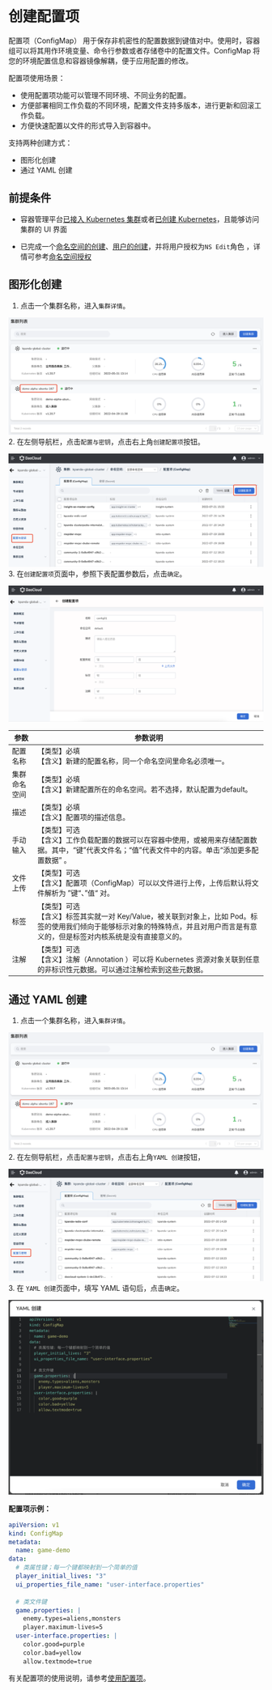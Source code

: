 # 创建配置项

配置项（ConfigMap） 用于保存非机密性的配置数据到键值对中。使用时，容器组可以将其用作环境变量、命令行参数或者存储卷中的配置文件。ConfigMap 将您的环境配置信息和容器镜像解耦，便于应用配置的修改。

配置项使用场景：

- 使用配置项功能可以管理不同环境、不同业务的配置。
- 方便部署相同工作负载的不同环境，配置文件支持多版本，进行更新和回滚工作负载。
- 方便快速配置以文件的形式导入到容器中。

支持两种创建方式：

- 图形化创建
- 通过 YAML 创建

## 前提条件

- 容器管理平台[已接入 Kubernetes 集群](../Clusters/JoinACluster.md)或者[已创建 Kubernetes]()，且能够访问集群的 UI 界面

- 已完成一个[命名空间的创建](../Namespaces/README.md)、[用户的创建](../../../ghippo/04UserGuide/01UserandAccess/User.md)，并将用户授权为`NS Edit`角色 ，详情可参考[命名空间授权](../Namespaces/createns.md)

## 图形化创建

1. 点击一个集群名称，进入`集群详情`。

  ![集群详情](../../images/deploy01.png)
2. 在左侧导航栏，点击`配置与密钥`，点击右上角`创建配置项`按钮。

  ![创建配置项](../../images/config01.png)
3. 在`创建配置项`页面中，参照下表配置参数后，点击`确定`。

  ![创建配置项](../../images/config02.png)

| 参数         | 参数说明                                                     |
| ------------ | ------------------------------------------------------------ |
| 配置名称     | 【类型】必填<br />【含义】新建的配置名称，同一个命名空间里命名必须唯一。 |
| 集群命名空间 | 【类型】必填<br />【含义】新建配置所在的命名空间。若不选择，默认配置为default。 |
| 描述         | 【类型】必填<br />【含义】配置项的描述信息。                 |
| 手动输入     | 【类型】可选<br />【含义】工作负载配置的数据可以在容器中使用，或被用来存储配置数据。其中，“键”代表文件名；“值”代表文件中的内容。单击“添加更多配置数据” 。 |
| 文件上传     | 【类型】可选<br />【含义】配置项（ConfigMap）可以以文件进行上传，上传后默认将文件解析为 ”键“、”值“ 对。 |
| 标签         | 【类型】可选<br />【含义】标签其实就一对 Key/Value，被关联到对象上，比如 Pod。标签的使用我们倾向于能够标示对象的特殊特点，并且对用户而言是有意义的，但是标签对内核系统是没有直接意义的。 |
| 注解         | 【类型】可选<br />【含义】注解（Annotation ）可以将 Kubernetes 资源对象关联到任意的非标识性元数据。可以通过注解检索到这些元数据。 |

## 通过 YAML 创建

1. 点击一个集群名称，进入`集群详情`。

  ![集群详情](../../images/deploy01.png)
2. 在左侧导航栏，点击`配置与密钥`，点击右上角`YAML 创建`按钮，

  ![YAML 创建](../../images/config03.png)
3. 在 `YAML 创建`页面中，填写 YAML 语句后，点击`确定`。

  ![YAML 创建](../../images/config04.png)

  **配置项示例：**

  ```yaml
  apiVersion: v1
  kind: ConfigMap
  metadata:
    name: game-demo
  data:
    # 类属性键；每一个键都映射到一个简单的值
    player_initial_lives: "3"
    ui_properties_file_name: "user-interface.properties"

    # 类文件键
    game.properties: |
      enemy.types=aliens,monsters
      player.maximum-lives=5    
    user-interface.properties: |
      color.good=purple
      color.bad=yellow
      allow.textmode=true  
  ```

  有关配置项的使用说明，请参考[使用配置项](UsedConfigMap.md)。
